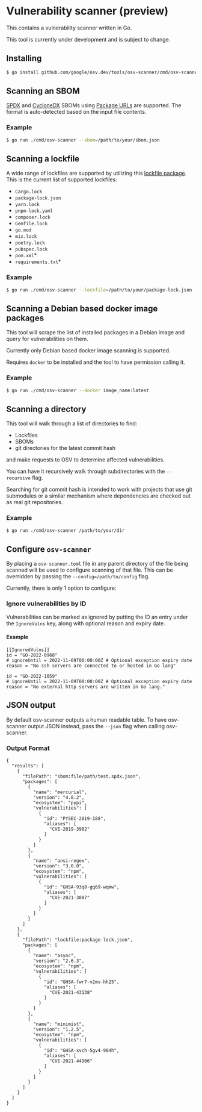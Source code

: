 # Vulnerability scanner (preview)

This contains a vulnerability scanner written in Go.

This tool is currently under development and is subject to change.

## Installing

```bash
$ go install github.com/google/osv.dev/tools/osv-scanner/cmd/osv-scanner@latest
```

## Scanning an SBOM

[SPDX] and [CycloneDX] SBOMs using [Package URLs] are supported. The format is
auto-detected based on the input file contents.

[SPDX]: https://spdx.dev/
[CycloneDX]: https://cyclonedx.org/
[Package URLs]: https://github.com/package-url/purl-spec

### Example

```bash
$ go run ./cmd/osv-scanner --sbom=/path/to/your/sbom.json
```

## Scanning a lockfile

A wide range of lockfiles are supported by utilizing this [lockfile package](https://github.com/G-Rath/osv-detector/tree/main/pkg/lockfile). This is the current list of supported lockfiles:

- `Cargo.lock`        
- `package-lock.json` 
- `yarn.lock`         
- `pnpm-lock.yaml`    
- `composer.lock`     
- `Gemfile.lock`      
- `go.mod`            
- `mix.lock`          
- `poetry.lock`
- `pubspec.lock`
- `pom.xml`\*         
- `requirements.txt`\*

### Example

```bash
$ go run ./cmd/osv-scanner --lockfile=/path/to/your/package-lock.json -L /path/to/another/Cargo.lock
```

## Scanning a Debian based docker image packages

This tool will scrape the list of installed packages in a Debian image and query for vulnerabilities on them.

Currently only Debian based docker image scanning is supported.

Requires `docker` to be installed and the tool to have permission calling it.

### Example

```bash
$ go run ./cmd/osv-scanner --docker image_name:latest
```

## Scanning a directory

This tool will walk through a list of directories to find:
- Lockfiles
- SBOMs
- git directories for the latest commit hash

and make requests to OSV to determine affected vulnerabilities.

You can have it recursively walk through subdirectories with the `--recursive` flag.

Searching for git commit hash is intended to work with projects that use
git submodules or a similar mechanism where dependencies are checked out
as real git repositories.

### Example

```bash
$ go run ./cmd/osv-scanner /path/to/your/dir
```

## Configure `osv-scanner`

By placing a `osv-scanner.toml` file in any parent directory of the file being
scanned will be used to configure scanning of that file. This can be overridden
by passing the `--config=/path/to/config` flag.

Currently, there is only 1 option to configure:
### Ignore vulnerabilities by ID
Vulnerabilities can be marked as ignored by putting the ID an entry
under the `IgnoreVulns` key, along with optional reason and expiry date.

#### Example
```
[[IgnoredVulns]]
id = "GO-2022-0968"
# ignoreUntil = 2022-11-09T00:00:00Z # Optional exception expiry date
reason = "No ssh servers are connected to or hosted in Go lang"

id = "GO-2022-1059"
# ignoreUntil = 2022-11-09T00:00:00Z # Optional exception expiry date
reason = "No external http servers are written in Go lang."
```

## JSON output
By default osv-scanner outputs a human readable table. To have osv-scanner output JSON instead, pass the `--json` flag when calling osv-scanner. 

### Output Format
```
{
  "results": [
    {
      "filePath": "sbom:file/path/test.spdx.json",
      "packages": [
        {
          "name": "mercurial",
          "version": "4.8.2",
          "ecosystem": "pypi",
          "vulnerabilities": [
            {
              "id": "PYSEC-2019-188",
              "aliases": [
                "CVE-2019-3902"
              ]
            }
          ]
        },
        {
          "name": "ansi-regex",
          "version": "3.0.0",
          "ecosystem": "npm",
          "vulnerabilities": [
            {
              "id": "GHSA-93q8-gq69-wqmw",
              "aliases": [
                "CVE-2021-3807"
              ]
            }
          ]
        }
      ]
    },
    {
      "filePath": "lockfile:package-lock.json",
      "packages": [
        {
          "name": "async",
          "version": "2.6.3",
          "ecosystem": "npm",
          "vulnerabilities": [
            {
              "id": "GHSA-fwr7-v2mv-hh25",
              "aliases": [
                "CVE-2021-43138"
              ]
            }
          ]
        },
        {
          "name": "minimist",
          "version": "1.2.5",
          "ecosystem": "npm",
          "vulnerabilities": [
            {
              "id": "GHSA-xvch-5gv4-984h",
              "aliases": [
                "CVE-2021-44906"
              ]
            }
          ]
        }
      ]
    }
  ]
}
```
